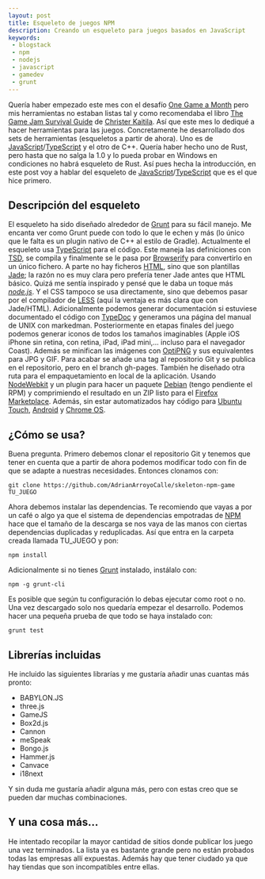 ```yaml
---
layout: post
title: Esqueleto de juegos NPM
description: Creando un esqueleto para juegos basados en JavaScript
keywords:
 - blogstack
 - npm
 - nodejs
 - javascript
 - gamedev
 - grunt
---
```

Quería haber empezado este mes con el desafío [One Game a Month] pero mis herramientas no estaban listas tal y como recomendaba el libro [The Game Jam Survival Guide] de [Christer Kaitila]. Así que este mes lo dediqué a hacer herramientas para las juegos. Concretamente he desarrollado dos sets de herramientas (esqueletos a partir de ahora). Uno es de [JavaScript]/[TypeScript] y el otro de C++. Quería haber hecho uno de Rust, pero hasta que no salga la 1.0 y lo pueda probar en Windows en condiciones no habrá esqueleto de Rust. Así pues hecha la introducción, en este post voy a hablar del esqueleto de [JavaScript]/[TypeScript] que es el que hice primero.

## Descripción del esqueleto

El esqueleto ha sido diseñado alrededor de [Grunt] para su fácil manejo. Me encanta ver como Grunt puede con todo lo que le echen y más (lo único que le falta es un plugin nativo de C++ al estilo de Gradle). Actualmente el esqueleto usa [TypeScript] para el código. Este maneja las definiciones con [TSD], se compila y finalmente se le  pasa por [Browserify] para convertirlo en un único fichero. A parte no hay ficheros [HTML], sino que son plantillas [Jade]; la razón no es muy clara pero prefería tener Jade antes que HTML básico. Quizá me sentía inspirado y pensé que le daba un toque más _[node.js]_. Y el CSS tampoco se usa directamente, sino que debemos pasar por el compilador de [LESS] (aquí la ventaja es más clara que con Jade/HTML). Adicionalmente podemos generar documentación si estuviese documentado el código con [TypeDoc] y generamos una página del manual de UNIX con markedman. Posteriormente en etapas finales del juego podemos generar iconos de todos los tamaños imaginables (Apple iOS iPhone sin retina, con retina, iPad, iPad mini,... incluso para el navegador Coast). Además se minifican las imágenes con [OptiPNG] y sus equivalentes para JPG y GIF. Para acabar se añade una tag al repositorio Git y se publica en el repositorio, pero en el branch gh-pages. También he diseñado otra ruta para el empaquetamiento en local de la aplicación. Usando [NodeWebkit] y un plugin para hacer un paquete [Debian] (tengo pendiente el RPM) y comprimiendo el resultado en un ZIP listo para el [Firefox Marketplace]. Además, sin estar automatizados hay código para [Ubuntu Touch], [Android] y [Chrome OS].

## ¿Cómo se usa?

Buena pregunta. Primero debemos clonar el repositorio Git y tenemos que tener en cuenta que a partir de ahora podemos modificar todo con fin de que se adapte a nuestras necesidades. Entonces clonamos con:

```
git clone https://github.com/AdrianArroyoCalle/skeleton-npm-game TU_JUEGO
```

Ahora debemos instalar las dependencias. Te recomiendo que vayas a por un café o algo ya que el sistema de dependencias empotradas de [NPM] hace que el tamaño de la descarga se nos vaya de las manos con ciertas dependencias duplicadas y reduplicadas. Así que entra en la carpeta creada llamada TU_JUEGO y pon:

```
npm install
```

Adicionalmente si no tienes [Grunt] instalado, instálalo con:

```
npm -g grunt-cli
```

Es posible que según tu configuración lo debas ejecutar como root o no.
Una vez descargado solo nos quedaría empezar el desarrollo. Podemos hacer una pequeña prueba de que todo se haya instalado con:

```
grunt test
```

## Librerías incluidas

He incluido las siguientes librarías y me gustaría añadir unas cuantas más pronto:

* BABYLON.JS
* three.js
* GameJS
* Box2d.js
* Cannon
* meSpeak
* Bongo.js
* Hammer.js
* Canvace
* i18next

Y sin duda me gustaría añadir alguna más, pero con estas creo que se pueden dar muchas combinaciones.

## Y una cosa más...

He intentado recopilar la mayor cantidad de sitios donde publicar los juego una vez terminados. La lista ya es bastante grande pero no están probados todas las empresas allí expuestas. Además hay que tener ciudado ya que hay tiendas que son incompatibles entre ellas.

[JavaScript]: https://developer.mozilla.org/es/docs/Glossary/JavaScript
[Grunt]: http://gruntjs.com
[NPM]: http://npmjs.org
[Ubuntu Touch]: http://ubuntu.com
[Android]: http://android.com
[Firefox Marketplace]: http://marketplace.firefox.com
[TypeScript]: http://www.typescriptlang.org/
[LESS]: http://lesscss.org/
[Jade]: http://jade-lang.com/
[HTML]: http://www.w3.org/
[TSD]: https://www.npmjs.org/package/tsd
[Browserify]: http://browserify.org/
[OptiPNG]: http://optipng.sourceforge.net/
[TypeDoc]: http://typedoc.io/
[NodeWebkit]: https://github.com/rogerwang/node-webkit
[node.js]: http://nodejs.org
[One Game a Month]: http://www.onegameamonth.com
[The Game Jam Survival Guide]: http://www.mcfunkypants.com/jam
[Christer Kaitila]: http://www.mcfunkypants.com
[Chrome OS]: https://developers.google.com/chrome/apps/docs/
[Debian]: http://debian.org
